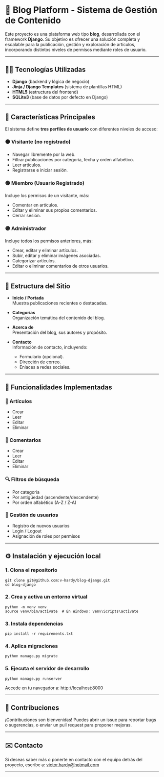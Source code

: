 # 📰 Blog Platform - Sistema de Gestión de Contenido

Este proyecto es una plataforma web tipo **blog**, desarrollada con el framework **Django**. Su objetivo es ofrecer una solución completa y escalable para la publicación, gestión y exploración de artículos, incorporando distintos niveles de permisos mediante roles de usuario.


---

## 🧑‍💻 Tecnologías Utilizadas

- **Django** (backend y lógica de negocio)
- **Jinja / Django Templates** (sistema de plantillas HTML)
- **HTML5** (estructura del frontend)
- **SQLite3** (base de datos por defecto en Django)


---

## 🎯 Características Principales

El sistema define **tres perfiles de usuario** con diferentes niveles de acceso:

### ⚫ Visitante (no registrado)
- Navegar libremente por la web.
- Filtrar publicaciones por categoría, fecha y orden alfabético.
- Leer artículos.
- Registrarse e iniciar sesión.

### 🟢 Miembro (Usuario Registrado)
Incluye los permisos de un visitante, más:
- Comentar en artículos.
- Editar y eliminar sus propios comentarios.
- Cerrar sesión.

### 🟣 Administrador
Incluye todos los permisos anteriores, más:
- Crear, editar y eliminar artículos.
- Subir, editar y eliminar imágenes asociadas.
- Categorizar artículos.
- Editar o eliminar comentarios de otros usuarios.


---

## 🧱 Estructura del Sitio

- **Inicio / Portada**  
  Muestra publicaciones recientes o destacadas.

- **Categorías**  
  Organización temática del contenido del blog.

- **Acerca de**  
  Presentación del blog, sus autores y propósito.

- **Contacto**  
  Información de contacto, incluyendo:
  - Formulario (opcional).
  - Dirección de correo.
  - Enlaces a redes sociales.


---

## 🔧 Funcionalidades Implementadas

### 📄 Artículos
- Crear
- Leer
- Editar
- Eliminar

### 💬 Comentarios
- Crear
- Leer
- Editar
- Eliminar

### 🔍 Filtros de búsqueda
- Por categoría
- Por antigüedad (ascendente/descendente)
- Por orden alfabético (A-Z / Z-A)

### 👤 Gestión de usuarios
- Registro de nuevos usuarios
- Login / Logout
- Asignación de roles por permisos


---

## ⚙️ Instalación y ejecución local

### 1. Clona el repositorio

```
git clone git@github.com:v-hardy/blog-django.git
cd blog-django
```

### 2. Crea y activa un entorno virtual

```
python -m venv venv
source venv/bin/activate  # En Windows: venv\Scripts\activate
```

### 3. Instala dependencias

```
pip install -r requirements.txt
```

### 4. Aplica migraciones

```
python manage.py migrate
```

### 5. Ejecuta el servidor de desarrollo

```
python manage.py runserver
```
Accede en tu navegador a: http://localhost:8000


---

## 🤝 Contribuciones

¡Contribuciones son bienvenidas!
Puedes abrir un issue para reportar bugs o sugerencias, o enviar un pull request para proponer mejoras.


---

## ✉️ Contacto

Si deseas saber más o ponerte en contacto con el equipo detrás del proyecto, escribe a: victor.hardy@hotmail.com


---
